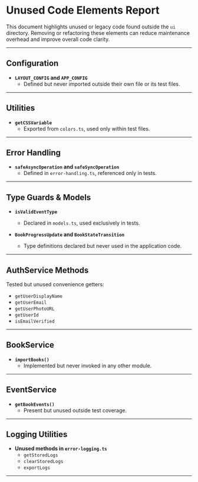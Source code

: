# Unused Code Elements Report

This document highlights unused or legacy code found outside the `ui` directory. Removing or refactoring these elements can reduce maintenance overhead and improve overall code clarity.

---

## Configuration

- **`LAYOUT_CONFIG` and `APP_CONFIG`**
  - Defined but never imported outside their own file or its test files.

---

## Utilities

- **`getCSSVariable`**
  - Exported from `colors.ts`, used only within test files.

---

## Error Handling

- **`safeAsyncOperation` and `safeSyncOperation`**
  - Defined in `error-handling.ts`, referenced only in tests.

---

## Type Guards & Models

- **`isValidEventType`**
  - Declared in `models.ts`, used exclusively in tests.

- **`BookProgressUpdate` and `BookStateTransition`**
  - Type definitions declared but never used in the application code.

---

## AuthService Methods

Tested but unused convenience getters:
- `getUserDisplayName`
- `getUserEmail`
- `getUserPhotoURL`
- `getUserId`
- `isEmailVerified`

---

## BookService

- **`importBooks()`**
  - Implemented but never invoked in any other module.

---

## EventService

- **`getBookEvents()`**
  - Present but unused outside test coverage.

---

## Logging Utilities

- **Unused methods in `error-logging.ts`**
  - `getStoredLogs`
  - `clearStoredLogs`
  - `exportLogs`

---